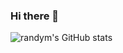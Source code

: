 ### Hi there 👋

![randym's GitHub stats](https://github-readme-stats.vercel.app/api?username=randym&include_all_commits=true&count_private=true&hide_title=true&hide=contribs)




<!--
**randym/randym** is a ✨ _special_ ✨ repository because its `README.md` (this file) appears on your GitHub profile.

Here are some ideas to get you started:

- 🔭 I’m currently working on ...
- 🌱 I’m currently learning ...
- 👯 I’m looking to collaborate on ...
- 🤔 I’m looking for help with ...
- 💬 Ask me about ...
- 📫 How to reach me: ...
- 😄 Pronouns: ...
- ⚡ Fun fact: ...
-->
